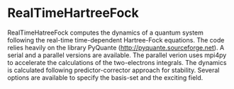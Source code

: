 # RealTimeHartreeFock

RealTimeHatreeFock computes the dynamics of a quantum system following the real-time time-dependent Hartree-Fock equations. The code relies heavily on the library PyQuante (http://pyquante.sourceforge.net). A serial and a parallel versions are available. The parallel verion uses mpi4py to accelerate the calculations of the two-electrons integrals. The dynamics is calculated following  predictor-corrector approach for stability. Several options are available to specify the basis-set and the exciting field. 


